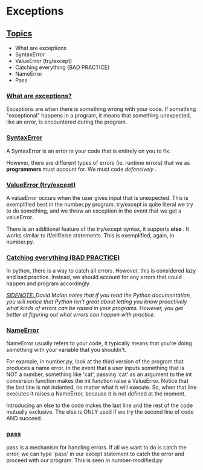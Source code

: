# Exceptions

<h2><ins> Topics </ins> </h2>
<ul>
    <li> What are exceptions </li>
    <li> SyntaxError </li>
    <li> ValueError (try/except) </li>
    <li> Catching everything (BAD PRACTICE) </li>
    <li> NameError </li>
    <li> Pass </li>
</ul>

<h3><ins> What are exceptions? </ins> </h3> 

Exceptions are when there is something wrong with your code. 
If something "exceptional" happens in a program, it means that something
unexpected, like an error, is encountered during the program.

<h3><ins> SyntaxError </ins> </h3>

A SyntaxError is an error in your code that is entirely on you to fix.

However, there are different types of errors (ie. runtime errors) that we as <strong> programmers </strong> must account for. We must code 
<em> defensively </em>.

<h3><ins> ValueError (try/except) </ins> </h3>
A valueError occurs when the user gives input that is unexpected. 
This is exemplified best in the number.py program. try/except is quite literal
we try to do something, and we throw an exception in the event that we get a 
valueError. 

There is an additional feature of the try/except syntax, it supports <strong> else </strong>. It works similar to if/elif/else statements. This is exemplified, again, in number.py.

<h3><ins> Catching everything (BAD PRACTICE)</ins></h3>
In python, there is a way to catch all errors. However, this is considered lazy and bad practice. Instead, we should account for any errors that could happen and program accordingly. 

<ins><em>SIDENOTE: </ins>  David Malan notes that if you read the Python documentation, you will notice that Python isn't great about letting you know proactively what kinds of errors can be raised in your programs. However, you get better at figuring out what errors can happen with practice.
</em>

<h3><ins> NameError </ins> </h3>
NameError usually refers to your code, it typically means that you're doing something with your variable that you shouldn't.

For example, in number.py, look at the third version of the program that produces a name error. In the event that a user inputs something that is NOT a number, something like 'cat', passing 'cat' as an argument to the int conversion function makes the int function raise a ValueError. Notice that the last line is not indented, no matter what it will execute. So, when that line executes it raises a NameError, because it is not defined at the moment. 

Introducing an else to the code makes the last line and the rest of the code mutually exclusive. The else is ONLY used if we try the second line of code AND succeed. 

<h3> <ins> pass </ins></h3>
pass is a mechanism for handling errors. If all we want to do is catch the error, we can type 'pass' in our except statement to catch the error and proceed with our program. This is seen in number-modified.py